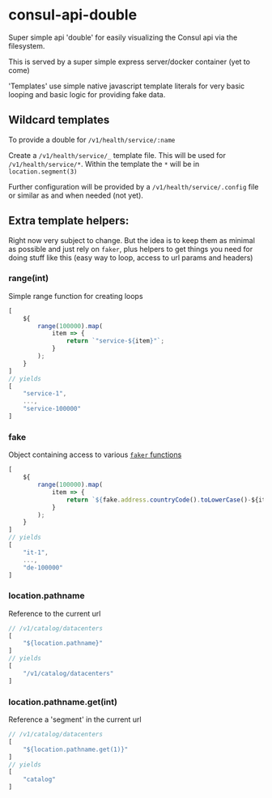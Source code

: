 # consul-api-double

Super simple api 'double' for easily visualizing the Consul api via the filesystem.

This is served by a super simple express server/docker container (yet to come)

'Templates' use simple native javascript template literals for very basic looping and basic logic for providing fake data.

## Wildcard templates

To provide a double for `/v1/health/service/:name`

Create a `/v1/health/service/_` template file. This will be used for `/v1/health/service/*`. Within the template the `*` will be in `location.segment(3)`

Further configuration will be provided by a `/v1/health/service/.config` file or similar as and when needed (not yet).

## Extra template helpers:

Right now very subject to change. But the idea is to keep them as minimal as possible and just rely on `faker`, plus helpers to get things you need for doing stuff like this (easy way to loop, access to url params and headers)

### range(int)

Simple range function for creating loops

```javascript
[
    ${
        range(100000).map(
            item => {
                return `"service-${item}"`;
            }
        );
    }
]
// yields
[
    "service-1",
    ...,
    "service-100000"
]
```

### fake

Object containing access to various [`faker` functions](https://github.com/marak/Faker.js/#api-methods)

```javascript
[
    ${
        range(100000).map(
            item => {
                return `${fake.address.countryCode().toLowerCase()-${item}}`;
            }
        );
    }
]
// yields
[
    "it-1",
    ...,
    "de-100000"
]
```

### location.pathname

Reference to the current url

```javascript
// /v1/catalog/datacenters
[
    "${location.pathname}"
]
// yields
[
    "/v1/catalog/datacenters"
]
```
### location.pathname.get(int)

Reference a 'segment' in the current url

```javascript
// /v1/catalog/datacenters
[
    "${location.pathname.get(1)}"
]
// yields
[
    "catalog"
]
```
